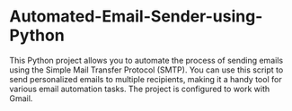 # Automated-Email-Sender-using-Python
This Python project allows you to automate the process of sending emails using the Simple Mail Transfer Protocol (SMTP). You can use this script to send personalized emails to multiple recipients, making it a handy tool for various email automation tasks. The project is configured to work with Gmail.
